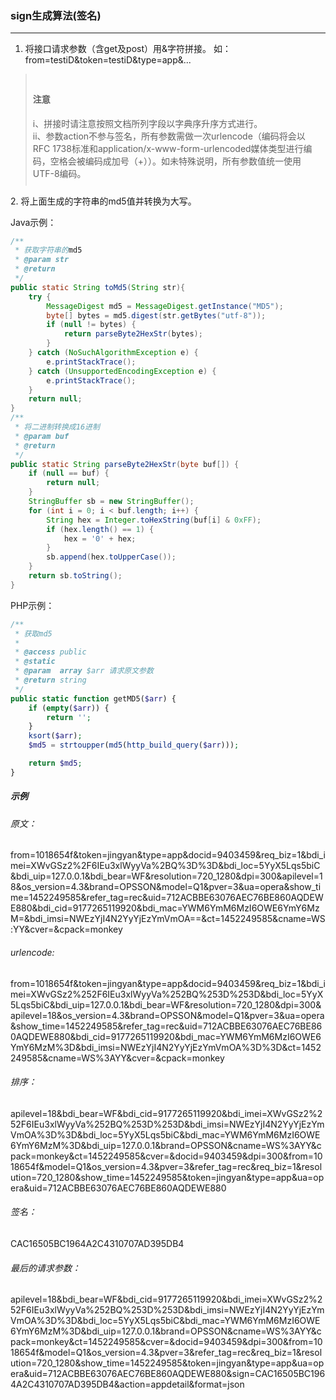 ### sign生成算法(签名) ###
------------
1.	将接口请求参数（含get及post）用&字符拼接。
如：from=testiD&token=testiD&type=app&...
<blockquote class="bs-callout bs-callout-warning" style="padding:10px"><h4>注意</h4>i、拼接时请注意按照文档所列字段以字典序升序方式进行。<br/>ii、参数action不参与签名，所有参数需做一次urlencode（编码将会以 RFC 1738标准和application/x-www-form-urlencoded媒体类型进行编码，空格会被编码成加号（+））。如未特殊说明，所有参数值统一使用UTF-8编码。</blockquote>
2.	将上面生成的字符串的md5值并转换为大写。

Java示例：

```java
/**
 * 获取字符串的md5
 * @param str
 * @return
 */
public static String toMd5(String str){  
    try {  
        MessageDigest md5 = MessageDigest.getInstance("MD5");  
        byte[] bytes = md5.digest(str.getBytes("utf-8"));
        if (null != bytes) {
            return parseByte2HexStr(bytes);
        }
    } catch (NoSuchAlgorithmException e) {  
        e.printStackTrace();  
    } catch (UnsupportedEncodingException e) {
        e.printStackTrace();
    }
    return null;
}
/**
 * 将二进制转换成16进制
 * @param buf
 * @return
 */  
public static String parseByte2HexStr(byte buf[]) {  
    if (null == buf) {
        return null;
    }
    StringBuffer sb = new StringBuffer();  
    for (int i = 0; i < buf.length; i++) {  
        String hex = Integer.toHexString(buf[i] & 0xFF);  
        if (hex.length() == 1) {  
            hex = '0' + hex;  
        }  
        sb.append(hex.toUpperCase());  
    }  
    return sb.toString();  
}
```

PHP示例：

```php
/**
 * 获取md5
 *
 * @access public
 * @static
 * @param  array $arr 请求原文参数
 * @return string
 */
public static function getMD5($arr) {
    if (empty($arr)) {
        return '';
    }
    ksort($arr);
    $md5 = strtoupper(md5(http_build_query($arr)));

    return $md5;
}
```

##### 示例 #####
###### 原文：
from=1018654f&token=jingyan&type=app&docid=9403459&req_biz=1&bdi_imei=XWvGSz2%2F6IEu3xlWyyVa%2BQ%3D%3D&bdi_loc=5YyX5Lqs5biC&bdi_uip=127.0.0.1&bdi_bear=WF&resolution=720_1280&dpi=300&apilevel=18&os_version=4.3&brand=OPSSON&model=Q1&pver=3&ua=opera&show_time=1452249585&refer_tag=rec&uid=712ACBBE63076AEC76BE860AQDEWE880&bdi_cid=9177265119920&bdi_mac=YWM6YmM6MzI6OWE6YmY6MzM=&bdi_imsi=NWEzYjI4N2YyYjEzYmVmOA==&ct=1452249585&cname=WS:YY&cver=&cpack=monkey

###### urlencode:
from=1018654f&token=jingyan&type=app&docid=9403459&req_biz=1&bdi_imei=XWvGSz2%252F6IEu3xlWyyVa%252BQ%253D%253D&bdi_loc=5YyX5Lqs5biC&bdi_uip=127.0.0.1&bdi_bear=WF&resolution=720_1280&dpi=300&apilevel=18&os_version=4.3&brand=OPSSON&model=Q1&pver=3&ua=opera&show_time=1452249585&refer_tag=rec&uid=712ACBBE63076AEC76BE860AQDEWE880&bdi_cid=9177265119920&bdi_mac=YWM6YmM6MzI6OWE6YmY6MzM%3D&bdi_imsi=NWEzYjI4N2YyYjEzYmVmOA%3D%3D&ct=1452249585&cname=WS%3AYY&cver=&cpack=monkey

###### 排序：
apilevel=18&bdi_bear=WF&bdi_cid=9177265119920&bdi_imei=XWvGSz2%252F6IEu3xlWyyVa%252BQ%253D%253D&bdi_imsi=NWEzYjI4N2YyYjEzYmVmOA%3D%3D&bdi_loc=5YyX5Lqs5biC&bdi_mac=YWM6YmM6MzI6OWE6YmY6MzM%3D&bdi_uip=127.0.0.1&brand=OPSSON&cname=WS%3AYY&cpack=monkey&ct=1452249585&cver=&docid=9403459&dpi=300&from=1018654f&model=Q1&os_version=4.3&pver=3&refer_tag=rec&req_biz=1&resolution=720_1280&show_time=1452249585&token=jingyan&type=app&ua=opera&uid=712ACBBE63076AEC76BE860AQDEWE880

###### 签名：
CAC16505BC1964A2C4310707AD395DB4

###### 最后的请求参数：
apilevel=18&bdi_bear=WF&bdi_cid=9177265119920&bdi_imei=XWvGSz2%252F6IEu3xlWyyVa%252BQ%253D%253D&bdi_imsi=NWEzYjI4N2YyYjEzYmVmOA%3D%3D&bdi_loc=5YyX5Lqs5biC&bdi_mac=YWM6YmM6MzI6OWE6YmY6MzM%3D&bdi_uip=127.0.0.1&brand=OPSSON&cname=WS%3AYY&cpack=monkey&ct=1452249585&cver=&docid=9403459&dpi=300&from=1018654f&model=Q1&os_version=4.3&pver=3&refer_tag=rec&req_biz=1&resolution=720_1280&show_time=1452249585&token=jingyan&type=app&ua=opera&uid=712ACBBE63076AEC76BE860AQDEWE880&sign=CAC16505BC1964A2C4310707AD395DB4&action=appdetail&format=json
